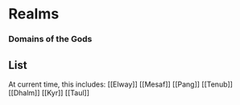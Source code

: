 # Realms
### Domains of the Gods

## List

At current time, this includes:
[[Elway]]
[[Mesaf]]
[[Pang]]
[[Tenub]]
[[Dhalm]]
[[Kyr]]
[[Taul]]